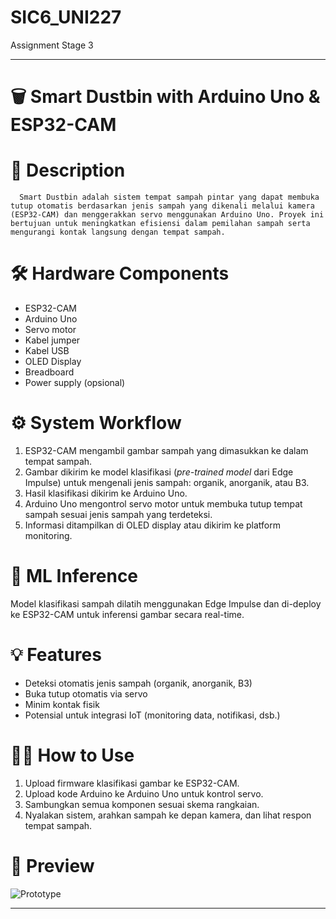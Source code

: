 # SIC6_UNI227
Assignment Stage 3

---

# 🗑️ Smart Dustbin with Arduino Uno & ESP32-CAM
# 📌 Description
      Smart Dustbin adalah sistem tempat sampah pintar yang dapat membuka tutup otomatis berdasarkan jenis sampah yang dikenali melalui kamera (ESP32-CAM) dan menggerakkan servo menggunakan Arduino Uno. Proyek ini bertujuan untuk meningkatkan efisiensi dalam pemilahan sampah serta mengurangi kontak langsung dengan tempat sampah.

# 🛠️ Hardware Components
  - ESP32-CAM
  - Arduino Uno
  - Servo motor
  - Kabel jumper
  - Kabel USB
  - OLED Display
  - Breadboard
  - Power supply (opsional)

# ⚙️ System Workflow
  1. ESP32-CAM mengambil gambar sampah yang dimasukkan ke dalam tempat sampah.
  2. Gambar dikirim ke model klasifikasi (*pre-trained model* dari Edge Impulse) untuk mengenali jenis sampah: organik, anorganik, atau B3.
  3. Hasil klasifikasi dikirim ke Arduino Uno.
  4. Arduino Uno mengontrol servo motor untuk membuka tutup tempat sampah sesuai jenis sampah yang terdeteksi.
  5. Informasi ditampilkan di OLED display atau dikirim ke platform monitoring.

# 🧠 ML Inference
  Model klasifikasi sampah dilatih menggunakan Edge Impulse dan di-deploy ke ESP32-CAM untuk inferensi gambar secara real-time.

# 💡 Features
  - Deteksi otomatis jenis sampah (organik, anorganik, B3)
  - Buka tutup otomatis via servo
  - Minim kontak fisik
  - Potensial untuk integrasi IoT (monitoring data, notifikasi, dsb.)

# 👨‍💻 How to Use
  1. Upload firmware klasifikasi gambar ke ESP32-CAM.
  2. Upload kode Arduino ke Arduino Uno untuk kontrol servo.
  3. Sambungkan semua komponen sesuai skema rangkaian.
  4. Nyalakan sistem, arahkan sampah ke depan kamera, dan lihat respon tempat sampah.

# 📸 Preview
![Prototype](images/prototype.jpg)

---
